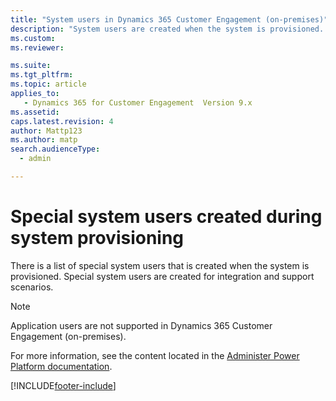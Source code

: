 ```yaml
---
title: "System users in Dynamics 365 Customer Engagement (on-premises)"
description: "System users are created when the system is provisioned. Find info on the purpose of these users and details on security and permissions."
ms.custom: 
ms.reviewer: 

ms.suite: 
ms.tgt_pltfrm: 
ms.topic: article
applies_to: 
   - Dynamics 365 for Customer Engagement  Version 9.x
ms.assetid: 
caps.latest.revision: 4
author: Mattp123
ms.author: matp
search.audienceType: 
  - admin

---
```

# Special system users created during system provisioning

There is a list of special system users that is created when the system is provisioned. Special system users are created for integration and support scenarios.

> [!NOTE]
> Application users are not supported in Dynamics 365 Customer Engagement (on-premises).

For more information, see the content located in the [Administer Power Platform documentation](/power-platform/admin/system-application-users).

[!INCLUDE[footer-include](../../../includes/footer-banner.md)]
